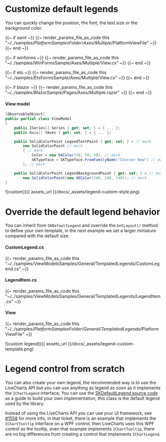 # Customize default legends

You can quickly change the position, the font, the text size or the background color:

{{~ if xaml ~}}
{{~ render_params_file_as_code this "~/../samples/$PlatformSamplesFolder/Axes/Multiple/$PlatformViewFile" ~}}
{{~ end ~}}

{{~ if winforms ~}}
{{~ render_params_file_as_code this "~/../samples/WinFormsSample/Axes/Multiple/View.cs" ~}}
{{~ end ~}}

{{~ if eto ~}}
{{~ render_params_file_as_code this "~/../samples/EtoFormsSample/Axes/Multiple/View.cs" ~}}
{{~ end ~}}

{{~ if blazor ~}}
{{~ render_params_file_as_code this "~/../samples/BlazorSample/Pages/Axes/Multiple.razor" ~}}
{{~ end ~}}

#### View model

```c#
[ObservableObject]
public partial class ViewModel
{
    public ISeries[] Series { get; set; } = { ... };
    public Axis[] YAxes { get; set; } = { ... };

    public SolidColorPaint LegendTextPaint { get; set; } = // mark
        new SolidColorPaint // mark
        { // mark
            Color = new SKColor(50, 50, 50), // mark
            SKTypeface = SKTypeface.FromFamilyName("Courier New") // mark
        }; // mark

    public SolidColorPaint LegendBackgroundPaint { get; set; } = // mark
        new SolidColorPaint(new SKColor(240, 240, 240)); // mark
}
```

![custom]({{ assets_url }}/docs/_assets/legend-custom-style.png)

# Override the default legend behavior

You can inherit from `SKDefaultLegend` and override the `GetLayout()` method to define your own template,
in the next example we set a larger miniature compared with the default size.

#### CustomLegend.cs

{{~ render_params_file_as_code this "~/../samples/ViewModelsSamples/General/TemplatedLegends/CustomLegend.cs" ~}}

#### LegendItem.cs

{{~ render_params_file_as_code this "~/../samples/ViewModelsSamples/General/TemplatedLegends/LegendItem.cs" ~}}

#### View

{{~ render_params_file_as_code this "~/../samples/$PlatformSamplesFolder/General/TemplatedLegends/$PlatformViewFile" ~}}

![custom legend]({{ assets_url }}/docs/_assets/legend-custom-template.png)

# Legend control from scratch

You can also create your own legend, the recommended way is to use the LiveCharts API but you can
use anything as legend as soon as it implements the `IChartLegend` interface; You can use the [SKDefaultLegend source code](https://github.com/beto-rodriguez/LiveCharts2/blob/master/src/skiasharp/LiveChartsCore.SkiaSharp/SKCharts/SKDefaultLegend.cs) as a guide to build your own implementation, this class is the default legend used by the library.

Instead of using the LiveCharts API you can use your UI framework, 
see [#1558](https://github.com/beto-rodriguez/LiveCharts2/issues/1558) for more info, in that ticket, there is an example 
that implements the `IChartTooltip` interface on a WPF control, then LiveCharts uses this WPF control as the tooltip, even
that example implements `IChartTooltip`, there are no big differences from creating a control that implements `IChartLegend`.
